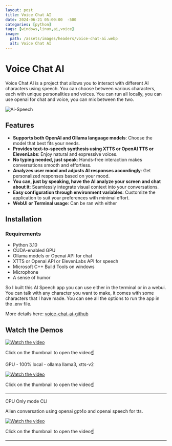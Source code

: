 ```yaml
---
layout: post
title: Voice Chat AI
date: 2024-06-21 05:00:00  -500
categories: [python]
tags: [windows,linux,ai,voice]
image:
  path: /assets/images/headers/voice-chat-ai.webp
  alt: Voice Chat AI 
---
```


# Voice Chat AI

Voice Chat AI is a project that allows you to interact with different AI characters using speech. You can choose between various characters, each with unique personalities and voices. You can run all locally, you can use openai for chat and voice, you can mix between the two.

![Ai-Speech](https://imagedelivery.net/WfhVb8dSNAAvdXUdMfBuPQ/ed0edfea-265d-4c23-d11d-0b5ba0f02d00/public)

## Features

- **Supports both OpenAI and Ollama language models**: Choose the model that best fits your needs.
- **Provides text-to-speech synthesis using XTTS or OpenAI TTS or ElevenLabs**: Enjoy natural and expressive voices.
- **No typing needed, just speak**: Hands-free interaction makes conversations smooth and effortless.
- **Analyzes user mood and adjusts AI responses accordingly**: Get personalized responses based on your mood.
- **You can, just by speaking, have the AI analyze your screen and chat about it**: Seamlessly integrate visual context into your conversations.
- **Easy configuration through environment variables**: Customize the application to suit your preferences with minimal effort.
- **WebUI or Terminal usage**: Can be ran with either 


## Installation

### Requirements

- Python 3.10
- CUDA-enabled GPU
- Ollama models or Openai API for chat
- XTTS or Openai API or ElevenLabs API for speech
- Microsoft C++ Build Tools on windows
- Microphone
- A sense of humor



So I built this AI Speech app you can use either in the terminal or in a webui. You can talk with any character you want to make, it comes with some characters that I have made. You can see all the options to run the app in the .env file. 

More details here: [voice-chat-ai-github](https://github.com/bigsk1/voice-chat-ai)



## Watch the Demos


[![Watch the video](https://img.youtube.com/vi/Ii3vYg-CzKE/maxresdefault.jpg)](https://youtu.be/Ii3vYg-CzKE)

Click on the thumbnail to open the video☝️




GPU - 100% local - ollama llama3, xtts-v2

[![Watch the video](https://img.youtube.com/vi/WsWbYnITdCo/maxresdefault.jpg)](https://youtu.be/WsWbYnITdCo)


Click on the thumbnail to open the video☝️

---

CPU Only mode CLI

Alien conversation using openai gpt4o and openai speech for tts.

[![Watch the video](https://img.youtube.com/vi/d5LbRLhWa5c/maxresdefault.jpg)](https://youtu.be/d5LbRLhWa5c)


Click on the thumbnail to open the video☝️

---
